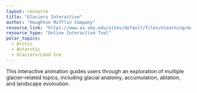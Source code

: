 ```yaml
---
layout: resource
title: "Glaciers Interactive"
author: "Houghton Mifflin Company"
resource_link: "https://www.as.uky.edu/sites/default/files/elearning/module13swf.swf"
resource_type: "Online Interactive Tool"
polar_topics:
  - Arctic
  - Antarctic
  - Glaciers/Land Ice
---
```


This interactive animation guides users through an exploration of multiple glacier-related topics, including glacial anatomy, accumulation, ablation, and landscape evoloution.
